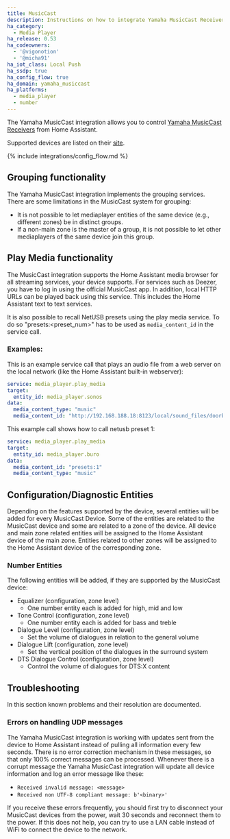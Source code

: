 ```yaml
---
title: MusicCast
description: Instructions on how to integrate Yamaha MusicCast Receivers into Home Assistant.
ha_category:
  - Media Player
ha_release: 0.53
ha_codeowners:
  - '@vigonotion'
  - '@micha91'
ha_iot_class: Local Push
ha_ssdp: true
ha_config_flow: true
ha_domain: yamaha_musiccast
ha_platforms:
  - media_player
  - number
---
```


The Yamaha MusicCast integration allows you to control [Yamaha MusicCast Receivers](https://usa.yamaha.com/products/audio_visual/musiccast/index.html) from Home Assistant.

Supported devices are listed on their [site](https://usa.yamaha.com/products/contents/audio_visual/musiccast/musiccast-compatiblity.html).

{% include integrations/config_flow.md %}

## Grouping functionality

The Yamaha MusicCast integration implements the grouping services. There are some limitations in the MusicCast system for grouping:

- It is not possible to let mediaplayer entities of the same device (e.g., different zones) be in distinct groups.
- If a non-main zone is the master of a group, it is not possible to let other mediaplayers of the same device join this group.

## Play Media functionality

The MusicCast integration supports the Home Assistant media browser for all streaming services, your device supports. For services such as Deezer, you have to log in using the official MusicCast app. In addition, local HTTP URLs can be played back using this service. This includes the Home Assistant text to text services.

It is also possible to recall NetUSB presets using the play media service. To do so "presets:<preset_num>" has to be used as `media_content_id` in the service call.

### Examples:

This is an example service call that plays an audio file from a web server on the local network (like the Home Assistant built-in webserver):

```yaml
service: media_player.play_media
target:
  entity_id: media_player.sonos
data:
  media_content_type: "music"
  media_content_id: "http://192.168.188.18:8123/local/sound_files/doorbell-front.mp3"
```

This example call shows how to call netusb preset 1:

```yaml
service: media_player.play_media
target:
  entity_id: media_player.buro
data:
  media_content_id: "presets:1"
  media_content_type: "music"
```

## Configuration/Diagnostic Entities

Depending on the features supported by the device, several entities will be added for every MusicCast Device. Some of the entities are related to the MusicCast device and some are related to a zone of the device. All device and main zone related entities will be assigned to the Home Assistant device of the main zone. Entities related to other zones will be assigned to the Home Assistant device of the corresponding zone.

### Number Entities

The following entities will be added, if they are supported by the MusicCast device:
- Equalizer (configuration, zone level)
  - One number entity each is added for high, mid and low
- Tone Control (configuration, zone level)
  - One number entity each is added for bass and treble
- Dialogue Level (configuration, zone level)
  - Set the volume of dialogues in relation to the general volume
- Dialogue Lift (configuration, zone level)
  - Set the vertical position of the dialogues in the surround system
- DTS Dialogue Control (configuration, zone level)
  - Control the volume of dialogues for DTS:X content

## Troubleshooting

In this section known problems and their resolution are documented.

### Errors on handling UDP messages

The Yamaha MusicCast integration is working with updates sent from the device to Home Assistant instead of pulling all information every few seconds. There is no error correction mechanism in these messages, so that only 100% correct messages can be processed. Whenever there is a corrupt message the Yamaha MusicCast integration will update all device information and log an error message like these:
* `Received invalid message: <message>`
* `Received non UTF-8 compliant message: b'<binary>'`

If you receive these errors frequently, you should first try to disconnect your MusicCast devices from the power, wait 30 seconds and reconnect them to the power. If this does not help, you can try to use a LAN cable instead of WiFi to connect the device to the network.
